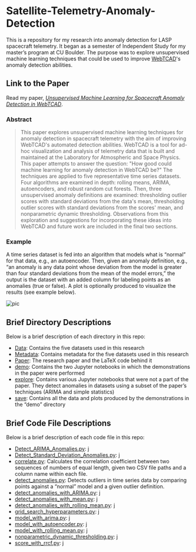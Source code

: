 # Satellite-Telemetry-Anomaly-Detection
This is a repository for my research into anomaly detection for LASP spacecraft telemetry. It began as a semester of Independent Study for my master’s program at CU Boulder. The purpose was to explore unsupervised machine learning techniques that could be used to improve [WebTCAD](http://lasp.colorado.edu/home/mission-ops-data/tools-and-technologies/webtcad/)'s anomaly detection abilities.

## Link to the Paper
Read my paper, [_Unsupervised Machine Learning for Spacecraft Anomaly Detection in WebTCAD_](https://github.com/sapols/Satellite-Telemetry-Anomaly-Detection/blob/master/Paper/Unsupervised%20Machine%20Learning%20for%20Spacecraft%20Anomaly%20Detection%20in%20WebTCAD.pdf).

### Abstract
> This paper explores unsupervised machine learning techniques for anomaly detection in spacecraft telemetry with the aim of improving WebTCAD's automated detection abilities. WebTCAD is a tool for ad-hoc visualization and analysis of telemetry data that is built and maintained at the Laboratory for Atmospheric and Space Physics. This paper attempts to answer the question: "How good could machine learning for anomaly detection in WebTCAD be?" The techniques are applied to five representative time series datasets. Four algorithms are examined in depth: rolling means, ARIMA, autoencoders, and robust random cut forests. Then, three unsupervised anomaly definitions are examined: thresholding outlier scores with standard deviations from the data's mean, thresholding outlier scores with standard deviations from the scores' mean, and nonparametric dynamic thresholding. Observations from this exploration and suggestions for incorporating these ideas into WebTCAD and future work are included in the final two sections.

### Example 
A time series dataset is fed into an algorithm that models what is “normal” for that data, e.g., an autoencoder. Then, given an anomaly definition, e.g., “an anomaly is any data point whose deviation from the model is greater than four standard deviations from the mean of the model errors,” the output is the dataset with an added column for labeling points as an anomalies (true or false). A plot is optionally produced to visualize the results (see example below).

![pic](https://github.com/sapols/Satellite-Telemetry-Anomaly-Detection/blob/master/save/datasets/WheelTemperature/autoencoder/plots/50%20percent/WheelTemperature_autoencoder_half_outliers_from_error_mean.png)

## Brief Directory Descriptions

Below is a brief description of each directory in this repo:
 - [Data](https://github.com/sapols/Satellite-Telemetry-Anomaly-Detection/tree/master/Data): Contains the five datasets used in this research 
 - [Metadata](https://github.com/sapols/Satellite-Telemetry-Anomaly-Detection/tree/master/Metadata): Contains metadata for the five datasets used in this research 
 - [Paper](https://github.com/sapols/Satellite-Telemetry-Anomaly-Detection/tree/master/Paper): The research paper and the LaTeX code behind it
 - [demo](https://github.com/sapols/Satellite-Telemetry-Anomaly-Detection/tree/master/demo): Contains the two Jupyter notebooks in which the demonstrations in the paper were performed 
 - [explore](https://github.com/sapols/Satellite-Telemetry-Anomaly-Detection/tree/master/explore): Contains various Jupyter notebooks that were not a part of the paper. They detect anomalies in datasets using a subset of the paper’s techniques (ARIMA and simple statistics)
 - [save](https://github.com/sapols/Satellite-Telemetry-Anomaly-Detection/tree/master/save): Contains all the data and plots produced by the demonstrations in the “demo” directory

## Brief Code File Descriptions
Below is a brief description of each code file in this repo:
 - [Detect_ARIMA_Anomalies.py](https://github.com/sapols/Satellite-Telemetry-Anomaly-Detection/blob/master/Detect_ARIMA_Anomalies.py): j
 - [Detect_Standard_Deviation_Anomalies.py](https://github.com/sapols/Satellite-Telemetry-Anomaly-Detection/blob/master/Detect_Standard_Deviation_Anomalies.py): j
 - [correlate.py](https://github.com/sapols/Satellite-Telemetry-Anomaly-Detection/blob/master/correlate.py): Calculates the correlation coefficient between two sequences of numbers of equal length, given two CSV file paths and a column name within each file.
 - [detect_anomalies.py](https://github.com/sapols/Satellite-Telemetry-Anomaly-Detection/blob/master/detect_anomalies.py): Detects outliers in time series data by comparing points against a “normal” model and a given outlier definition.
 - [detect_anomalies_with_ARIMA.py](https://github.com/sapols/Satellite-Telemetry-Anomaly-Detection/blob/master/detect_anomalies_with_ARIMA.py): j
 - [detect_anomalies_with_mean.py](https://github.com/sapols/Satellite-Telemetry-Anomaly-Detection/blob/master/detect_anomalies_with_mean.py): j
 - [detect_anomalies_with_rolling_mean.py](https://github.com/sapols/Satellite-Telemetry-Anomaly-Detection/blob/master/detect_anomalies_with_rolling_mean.py): j
 - [grid_search_hyperparameters.py](https://github.com/sapols/Satellite-Telemetry-Anomaly-Detection/blob/master/grid_search_hyperparameters.py): j
 - [model_with_arima.py](https://github.com/sapols/Satellite-Telemetry-Anomaly-Detection/blob/master/model_with_arima.py): j
 - [model_with_autoencoder.py](https://github.com/sapols/Satellite-Telemetry-Anomaly-Detection/blob/master/model_with_autoencoder.py): j
 - [model_with_rolling_mean.py](https://github.com/sapols/Satellite-Telemetry-Anomaly-Detection/blob/master/model_with_rolling_mean.py): j
 - [nonparametric_dynamic_thresholding.py](https://github.com/sapols/Satellite-Telemetry-Anomaly-Detection/blob/master/nonparametric_dynamic_thresholding.py): j
 - [score_with_rrcf.py](https://github.com/sapols/Satellite-Telemetry-Anomaly-Detection/blob/master/score_with_rrcf.py): j
